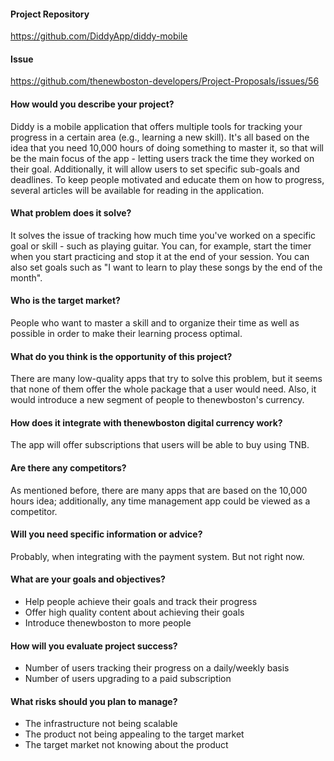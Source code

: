#### Project Repository
https://github.com/DiddyApp/diddy-mobile

#### Issue
https://github.com/thenewboston-developers/Project-Proposals/issues/56


#### How would you describe your project?
Diddy is a mobile application that offers multiple tools for tracking your progress in a certain area (e.g., learning a new skill). It's all based on the idea that you need 10,000 hours of doing something to master it, so that will be the main focus of the app - letting users track the time they worked on their goal. Additionally, it will allow users to set specific sub-goals and deadlines. 
To keep people motivated and educate them on how to progress, several articles will be available for reading in the application.

#### What problem does it solve?
It solves the issue of tracking how much time you've worked on a specific goal or skill - such as playing guitar. You can, for example, start the timer when you start practicing and stop it at the end of your session. You can also set goals such as "I want to learn to play these songs by the end of the month".

#### Who is the target market?
People who want to master a skill and to organize their time as well as possible in order to make their learning process optimal.

#### What do you think is the opportunity of this project?
There are many low-quality apps that try to solve this problem, but it seems that none of them offer the whole package that a user would need. Also, it would introduce a new segment of people to thenewboston's currency.

#### How does it integrate with thenewboston digital currency work?
The app will offer subscriptions that users will be able to buy using TNB.

#### Are there any competitors?
As mentioned before, there are many apps that are based on the 10,000 hours idea; additionally, any time management app could be viewed as a competitor.

#### Will you need specific information or advice?
Probably, when integrating with the payment system. But not right now.

#### What are your goals and objectives?
- Help people achieve their goals and track their progress
- Offer high quality content about achieving their goals
- Introduce thenewboston to more people

#### How will you evaluate project success?
- Number of users tracking their progress on a daily/weekly basis
- Number of users upgrading to a paid subscription

#### What risks should you plan to manage?
- The infrastructure not being scalable
- The product not being appealing to the target market
- The target market not knowing about the product
